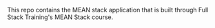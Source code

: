 This repo contains the MEAN stack application that is built through Full Stack Training's MEAN Stack course.